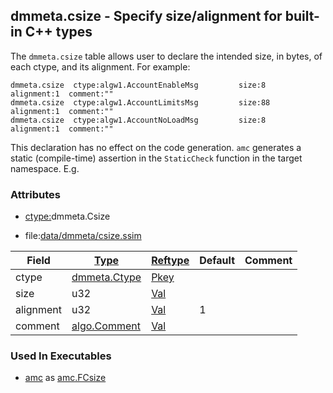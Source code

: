 ## dmmeta.csize - Specify size/alignment for built-in C++ types
<a href="#dmmeta-csize"></a>

The `dmmeta.csize` table allows user to declare the intended size, in bytes, of each ctype,
and its alignment. For example:

```
dmmeta.csize  ctype:algw1.AccountEnableMsg         size:8   alignment:1  comment:""
dmmeta.csize  ctype:algw1.AccountLimitsMsg         size:88  alignment:1  comment:""
dmmeta.csize  ctype:algw1.AccountNoLoadMsg         size:8   alignment:1  comment:""
```

This declaration has no effect on the code generation. 
`amc` generates a static (compile-time) assertion in the `StaticCheck`
function in the target namespace. 
E.g.

### Attributes
<a href="#attributes"></a>
<!-- dev.mdmark  mdmark:MDSECTION  state:BEG_AUTO  param:Attributes -->
* [ctype:](/txt/ssimdb/dmmeta/ctype.md)dmmeta.Csize

* file:[data/dmmeta/csize.ssim](/data/dmmeta/csize.ssim)

|Field|[Type](/txt/ssimdb/dmmeta/ctype.md)|[Reftype](/txt/ssimdb/dmmeta/reftype.md)|Default|Comment|
|---|---|---|---|---|
|ctype|[dmmeta.Ctype](/txt/ssimdb/dmmeta/ctype.md)|[Pkey](/txt/exe/amc/reftypes.md#pkey)|||
|size|u32|[Val](/txt/exe/amc/reftypes.md#val)|||
|alignment|u32|[Val](/txt/exe/amc/reftypes.md#val)|1||
|comment|[algo.Comment](/txt/protocol/algo/Comment.md)|[Val](/txt/exe/amc/reftypes.md#val)|||

<!-- dev.mdmark  mdmark:MDSECTION  state:END_AUTO  param:Attributes -->

### Used In Executables
<a href="#used-in-executables"></a>
<!-- dev.mdmark  mdmark:MDSECTION  state:BEG_AUTO  param:ImdbUses -->

* [amc](/txt/exe/amc/internals.md) as [amc.FCsize](/txt/exe/amc/internals.md#amc-fcsize)

<!-- dev.mdmark  mdmark:MDSECTION  state:END_AUTO  param:ImdbUses -->


